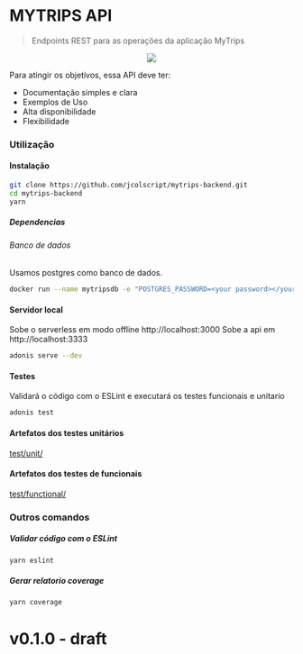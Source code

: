 # MYTRIPS API

> Endpoints REST para as operações da aplicação MyTrips

<div align="center"><img src="logo.png"/></div>

Para atingir os objetivos, essa API deve ter:

- Documentação simples e clara
- Exemplos de Uso
- Alta disponibilidade
- Flexibilidade

### Utilização

#### Instalação

```bash
git clone https://github.com/jcolscript/mytrips-backend.git
cd mytrips-backend
yarn
```

##### Dependencias

###### Banco de dados

Usamos postgres como banco de dados.

```bash
docker run --name mytripsdb -e "POSTGRES_PASSWORD=<your password></your>" -p 5432:5432 -d postgres
```

#### Servidor local

Sobe o serverless em modo offline http://localhost:3000
Sobe a api em http://localhost:3333

```bash
adonis serve --dev
```

#### Testes

Validará o código com o ESLint e executará os testes funcionais e unitario

```bash
adonis test
```

#### Artefatos dos testes unitários

[test/unit/](test/unit)

#### Artefatos dos testes de funcionais

[test/functional/](test/functional)

### Outros comandos

##### Validar código com o ESLint

```bash
yarn eslint
```

##### Gerar relatorio coverage

```bash
yarn coverage
```

# v0.1.0 - draft
